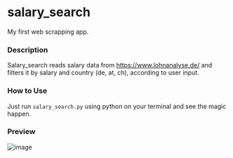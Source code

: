 # salary_search
My first web scrapping app.

### Description
Salary_search reads salary data from https://www.lohnanalyse.de/ and filters it by salary and country (de, at, ch), according to user input.

### How to Use
Just run `salary_search.py` using python on your terminal and see the magic happen.

### Preview
![image](https://user-images.githubusercontent.com/52306002/81444380-64ed3d00-914d-11ea-8e72-3a241ee13991.png)

